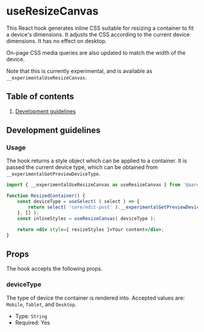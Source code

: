 # useResizeCanvas

This React hook generates inline CSS suitable for resizing a container to fit a device's dimensions. It adjusts the CSS according to the current device dimensions. It has no effect on desktop.

On-page CSS media queries are also updated to match the width of the device.

Note that this is currently experimental, and is available as `__experimentalUseResizeCanvas`.

## Table of contents

1. [Development guidelines](#development-guidelines)

## Development guidelines

### Usage

The hook returns a style object which can be applied to a container. It is passed the current device type, which can be obtained from `__experimentalGetPreviewDeviceType`.

```jsx
import { __experimentalUseResizeCanvas as useResizeCanvas } from '@aarondewes/wp-block-editor';

function ResizedContainer() {
	const deviceType = useSelect( ( select ) => {
		return select( 'core/edit-post' ).__experimentalGetPreviewDeviceType();
	}, [] );
	const inlineStyles = useResizeCanvas( deviceType );

	return <div style={ resizeStyles }>Your content</div>;
}
```

## Props

The hook accepts the following props.

### deviceType

The type of device the container is rendered into. Accepted values are: `Mobile`, `Tablet`, and `Desktop`.

-   Type: `String`
-   Required: Yes
